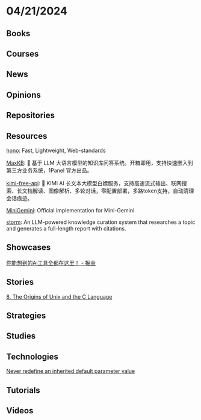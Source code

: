 # 04/21/2024

## Books

## Courses

## News

## Opinions

## Repositories

## Resources
[hono](https://github.com/honojs/hono): Fast, Lightweight, Web-standards

[MaxKB](https://github.com/1Panel-dev/MaxKB): 💬 基于 LLM 大语言模型的知识库问答系统。开箱即用，支持快速嵌入到第三方业务系统，1Panel 官方出品。

[kimi-free-api](https://github.com/LLM-Red-Team/kimi-free-api): 🚀 KIMI AI 长文本大模型白嫖服务，支持高速流式输出、联网搜索、长文档解读、图像解析、多轮对话，零配置部署，多路token支持，自动清理会话痕迹。

[MiniGemini](https://github.com/dvlab-research/MiniGemini): Official implementation for Mini-Gemini

[storm](https://github.com/stanford-oval/storm): An LLM-powered knowledge curation system that researches a topic and generates a full-length report with citations.

## Showcases
[你能想到的Ai工具全都在这里！ - 掘金](https://juejin.cn/post/7315327205726486540)

## Stories
[8. The Origins of Unix and the C Language](https://fosscomics.com/8.%20The%20Origins%20of%20Unix%20and%20the%20C%20Language/)

## Strategies

## Studies

## Technologies
[Never redefine an inherited default parameter value](http://www.cpptips.com/redef_dflt_parm)

## Tutorials

## Videos
